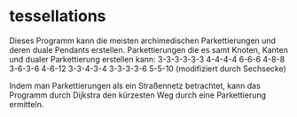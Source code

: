 # tessellations
Dieses Programm kann die meisten archimedischen Parkettierungen und deren duale Pendants erstellen.
Parkettierungen die es samt Knoten, Kanten und dualer Parkettierung erstellen kann:
3-3-3-3-3-3
4-4-4-4
6-6-6
4-8-8
3-6-3-6
4-6-12
3-3-4-3-4
3-3-3-3-6
5-5-10 (modifiziert durch Sechsecke)

Indem man Parkettierungen als ein Straßennetz betrachtet, kann das Programm durch Dijkstra den kürzesten Weg durch eine Parkettierung ermitteln.
